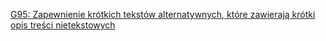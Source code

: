 [G95: Zapewnienie krótkich tekstów alternatywnych, które zawierają krótki opis treści nietekstowych](https://www.w3.org/WAI/WCAG22/Techniques/general/G95)